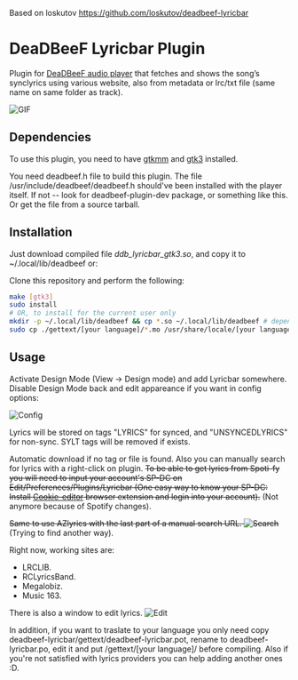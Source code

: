 Based on loskutov https://github.com/loskutov/deadbeef-lyricbar

# DeaDBeeF Lyricbar Plugin
Plugin for [DeaDBeeF audio player](https://github.com/DeaDBeeF-Player/deadbeef) that fetches and shows the song’s synclyrics using various website, also from metadata or lrc/txt file (same name on same folder as track).

![GIF](https://github.com/AsVHEn/deadbeef-lyricbar/assets/4272271/2506a8cb-2c94-4a73-99c7-33b7aa22e26e)


## Dependencies
To use this plugin, you need to have [gtkmm](http://www.gtkmm.org/) and [gtk3](https://www.gtk.org/) installed.

You need deadbeef.h file to build this plugin. The file /usr/include/deadbeef/deadbeef.h should've been installed with the player itself. If not -- look for deadbeef-plugin-dev package, or something like this. Or get the file from a source tarball.

## Installation
Just download compiled file _ddb_lyricbar_gtk3.so_, and copy it to ~/.local/lib/deadbeef or:

Clone this repository and perform the following:
```sh
make [gtk3]
sudo install
# OR, to install for the current user only
mkdir -p ~/.local/lib/deadbeef && cp *.so ~/.local/lib/deadbeef # depends on where deadbeef is installed
sudo cp ./gettext/[your language]/*.mo /usr/share/locale/[your language]/LC_MESSAGES/ 
```

## Usage
Activate Design Mode (View → Design mode) and add Lyricbar somewhere. Disable Design Mode back and edit appareance if you want in config options:

![Config](https://github.com/AsVHEn/deadbeef-lyricbar/assets/4272271/5cbf1cba-9eff-4694-ad34-d814b8abe84f)

Lyrics will be stored on tags "LYRICS" for synced, and "UNSYNCEDLYRICS" for non-sync. SYLT tags will be removed if exists.

Automatic download if no tag or file is found. Also you can manually search for lyrics with a right-click on plugin. ~~To be able to get lyrics from Spoti-fy you will need to input your account's SP-DC on Edit/Preferences/Plugins/Lyricbar (One easy way to know your SP-DC: Install [Cookie-editor](https://cookie-editor.com/) browser extension and login into your account).~~ (Not anymore because of Spotify changes).

~~Same to use AZlyrics with the last part of a manual search URL.
![Search](https://github.com/AsVHEn/deadbeef-lyricbar/assets/4272271/03b1ade0-11da-4c69-b85b-cb3f26ed8b65)~~ (Trying to find another way).

Right now, working sites are:
- LRCLIB.
- RCLyricsBand.
- Megalobiz.
- Music 163.


There is also a window to edit lyrics.
![Edit](https://github.com/AsVHEn/deadbeef-lyricbar/assets/4272271/5e2c30b6-e21b-483e-abe6-c0d12ed13d84)

In addition, if you want to traslate to your language you only need copy deadbeef-lyricbar/gettext/deadbeef-lyricbar.pot, rename to deadbeef-lyricbar.po, edit it and put /gettext/[your language]/ before compiling. Also if you're not satisfied with lyrics providers you can help adding another ones :D.
